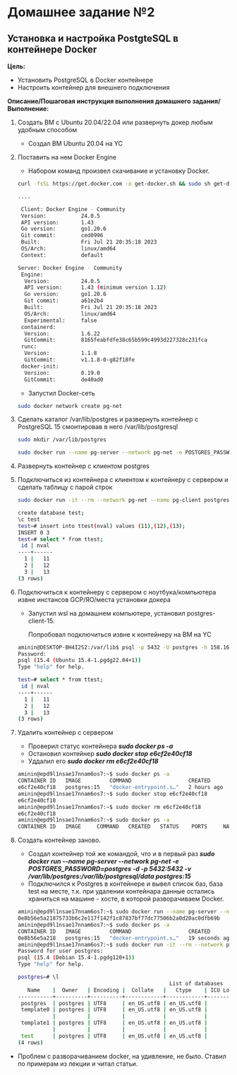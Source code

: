 # **Домашнее задание №2** 
## Установка и настройка PostgteSQL в контейнере Docker

**Цель:**
* Установить PostgreSQL в Docker контейнере
* Настроить контейнер для внешнего подключения

**Описание/Пошаговая инструкция выполнения домашнего задания/Выполнение:**

1. Создать ВМ с Ubuntu 20.04/22.04 или развернуть докер любым удобным способом
   * Создал ВМ Ubuntu 20.04 на YC
1. Поставить на нем Docker Engine
   * Набором команд произвел скачивание и установку Docker.
	```bash
	curl -fsSL https://get.docker.com -o get-docker.sh && sudo sh get-docker.sh && rm get-docker.sh && sudo usermod -aG docker $USER && newgrp docker

	....
	
	 Client: Docker Engine - Community
	 Version:           24.0.5
	 API version:       1.43
	 Go version:        go1.20.6
	 Git commit:        ced0996
	 Built:             Fri Jul 21 20:35:18 2023
	 OS/Arch:           linux/amd64
	 Context:           default

	Server: Docker Engine - Community
	 Engine:
	  Version:          24.0.5
	  API version:      1.43 (minimum version 1.12)
	  Go version:       go1.20.6
	  Git commit:       a61e2b4
	  Built:            Fri Jul 21 20:35:18 2023
	  OS/Arch:          linux/amd64
	  Experimental:     false
	 containerd:
	  Version:          1.6.22
	  GitCommit:        8165feabfdfe38c65b599c4993d227328c231fca
	 runc:
	  Version:          1.1.8
	  GitCommit:        v1.1.8-0-g82f18fe
	 docker-init:
	  Version:          0.19.0
	  GitCommit:        de40ad0
	```  
	
	* Запустил Docker-сеть 
	```bash
	sudo docker network create pg-net
	```
1. Cделать каталог /var/lib/postgres и развернуть контейнер с PostgreSQL 15 смонтировав в него /var/lib/postgresql
	```bash
	sudo mkdir /var/lib/postgres
	
	sudo docker run --name pg-server --network pg-net -e POSTGRES_PASSWORD=postgres -d -p 5432:5432 -v /var/lib/postgres:/var/lib/postgresql/data postgres:15	
	```

1. Развернуть контейнер с клиентом postgres
1. Подключиться из контейнера с клиентом к контейнеру с сервером и сделать таблицу с парой строк
	```bash
	sudo docker run -it --rm --network pg-net --name pg-client postgres:15 psql -h pg-server -U postgres
	
	create database test;
	\c test
	test=# insert into ttest(nval) values (11),(12),(13);
	INSERT 0 3
	test=# select * from ttest;
	 id | nval
	----+------
	  1 |   11
	  2 |   12
	  3 |   13
	(3 rows)
	```
1. Подключиться к контейнеру с сервером с ноутбука/компьютера извне инстансов GCP/ЯО/места установки докера
   * Запустил wsl на домашнем компьютере, установил postgres-client-15.
   
		Попробовал подключиться  извне к контейнеру на ВМ на YC
	```bash
	aminin@DESKTOP-BH4I2S2:/var/lib$ psql -p 5432 -U postgres -h 158.160.75.140 -d test -W
	Password:
	psql (15.4 (Ubuntu 15.4-1.pgdg22.04+1))
	Type "help" for help.

	test=# select * from ttest;
	 id | nval
	----+------
	  1 |   11
	  2 |   12
	  3 |   13
	(3 rows)

	```
   
1. Удалить контейнер с сервером
	* Проверил статус контейнера **_sudo docker ps -a_** 
	* Остановил контейнер **_sudo docker stop e6cf2e40cf18_**
	* Уддалил его **_sudo docker rm e6cf2e40cf18_**
	```bash
	aminin@epd9l1nsae17nnam6os7:~$ sudo docker ps -a
	CONTAINER ID   IMAGE         COMMAND                  CREATED       STATUS       PORTS                                       NAMES
	e6cf2e40cf18   postgres:15   "docker-entrypoint.s…"   2 hours ago   Up 2 hours   0.0.0.0:5432->5432/tcp, :::5432->5432/tcp   pg-server
	aminin@epd9l1nsae17nnam6os7:~$ sudo docker stop e6cf2e40cf18
	e6cf2e40cf18
	aminin@epd9l1nsae17nnam6os7:~$ sudo docker rm e6cf2e40cf18
	e6cf2e40cf18
	aminin@epd9l1nsae17nnam6os7:~$ sudo docker ps -a
	CONTAINER ID   IMAGE     COMMAND   CREATED   STATUS    PORTS     NAMES
	
	```

1. Создать контейнер заново.
	* Создал контейнер той же командой, что и в первый раз **_sudo docker run --name pg-server --network pg-net -e POSTGRES_PASSWORD=postgres -d -p 5432:5432 -v /var/lib/postgres:/var/lib/postgresql/data postgres:15_**
	* Подключился к Postgres в контейнере и вывел список баз, база test на месте, т.к. при удалении контейнара данные остались храниться на машине - хосте, в которой разворачиваем Docker.
	```bash
	aminin@epd9l1nsae17nnam6os7:~$ sudo docker run --name pg-server --network pg-net -e POSTGRES_PASSWORD=postgres -d -p 5432:5432 -v /var/lib/postgres:/var/lib/postgresql/data postgres:15
	0e8b56e5a21875733b6c2e117f142f1c87837bf77dc77506b2a0d20ac0dfb69b
	aminin@epd9l1nsae17nnam6os7:~$ sudo docker ps -a
	CONTAINER ID   IMAGE         COMMAND                  CREATED          STATUS          PORTS                                       NAMES
	0e8b56e5a218   postgres:15   "docker-entrypoint.s…"   19 seconds ago   Up 17 seconds   0.0.0.0:5432->5432/tcp, :::5432->5432/tcp   pg-server
	aminin@epd9l1nsae17nnam6os7:~$ sudo docker run -it --rm --network pg-net --name pg-client postgres:15 psql -h pg-server -U postgres
	Password for user postgres:
	psql (15.4 (Debian 15.4-1.pgdg120+1))
	Type "help" for help.

	postgres=# \l
													List of databases
	   Name    |  Owner   | Encoding |  Collate   |   Ctype    | ICU Locale | Locale Provider |   Access privileges
	-----------+----------+----------+------------+------------+------------+-----------------+-----------------------
	 postgres  | postgres | UTF8     | en_US.utf8 | en_US.utf8 |            | libc            |
	 template0 | postgres | UTF8     | en_US.utf8 | en_US.utf8 |            | libc            | =c/postgres          +
			   |          |          |            |            |            |                 | postgres=CTc/postgres
	 template1 | postgres | UTF8     | en_US.utf8 | en_US.utf8 |            | libc            | =c/postgres          +
			   |          |          |            |            |            |                 | postgres=CTc/postgres
	 test      | postgres | UTF8     | en_US.utf8 | en_US.utf8 |            | libc            |
	(4 rows)
	```

  * Проблем с разворачиванием docker, на удивление, не было. Ставил по примерам из лекции и читал статьи.
  
